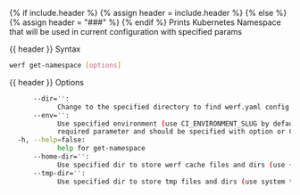 {% if include.header %}
{% assign header = include.header %}
{% else %}
{% assign header = "###" %}
{% endif %}
Prints Kubernetes Namespace that will be used in current configuration with specified params

{{ header }} Syntax

```bash
werf get-namespace [options]
```

{{ header }} Options

```bash
      --dir='':
            Change to the specified directory to find werf.yaml config
      --env='':
            Use specified environment (use CI_ENVIRONMENT_SLUG by default). Environment is a 
            required parameter and should be specified with option or CI_ENVIRONMENT_SLUG variable.
  -h, --help=false:
            help for get-namespace
      --home-dir='':
            Use specified dir to store werf cache files and dirs (use ~/.werf by default)
      --tmp-dir='':
            Use specified dir to store tmp files and dirs (use system tmp dir by default)
```

